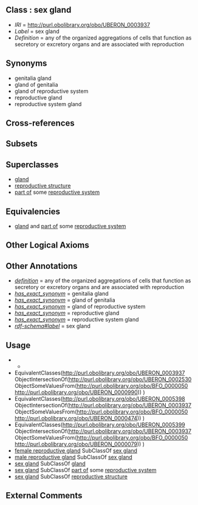 
## Class : sex gland

 * *IRI* = http://purl.obolibrary.org/obo/UBERON_0003937
 * *Label* = sex gland
 * *Definition* = any of the organized aggregations of cells that function as secretory or excretory organs and are associated with reproduction

## Synonyms

 * genitalia gland
 * gland of genitalia
 * gland of reproductive system
 * reproductive gland
 * reproductive system gland

## Cross-references


## Subsets


## Superclasses

 * [gland](../../UBERON/30/UBERON_0002530.md)
 * [reproductive structure](../../UBERON/56/UBERON_0005156.md)
 * [part of](../../BFO/50/BFO_0000050.md) some [reproductive system](../../UBERON/90/UBERON_0000990.md)

## Equivalencies

 * [gland](../../UBERON/30/UBERON_0002530.md) and [part of](../../BFO/50/BFO_0000050.md) some [reproductive system](../../UBERON/90/UBERON_0000990.md)

## Other Logical Axioms


## Other Annotations

 * *[definition](../../IAO/15/IAO_0000115.md)* = any of the organized aggregations of cells that function as secretory or excretory organs and are associated with reproduction
 * *[has_exact_synonym](../../ym/oboInOwl#hasExactSynonym.md)* = genitalia gland
 * *[has_exact_synonym](../../ym/oboInOwl#hasExactSynonym.md)* = gland of genitalia
 * *[has_exact_synonym](../../ym/oboInOwl#hasExactSynonym.md)* = gland of reproductive system
 * *[has_exact_synonym](../../ym/oboInOwl#hasExactSynonym.md)* = reproductive gland
 * *[has_exact_synonym](../../ym/oboInOwl#hasExactSynonym.md)* = reproductive system gland
 * *[rdf-schema#label](../../el/rdf-schema#label.md)* = sex gland

## Usage

 * -
 * EquivalentClasses(<http://purl.obolibrary.org/obo/UBERON_0003937> ObjectIntersectionOf(<http://purl.obolibrary.org/obo/UBERON_0002530> ObjectSomeValuesFrom(<http://purl.obolibrary.org/obo/BFO_0000050> <http://purl.obolibrary.org/obo/UBERON_0000990>)) )
 * EquivalentClasses(<http://purl.obolibrary.org/obo/UBERON_0005398> ObjectIntersectionOf(<http://purl.obolibrary.org/obo/UBERON_0003937> ObjectSomeValuesFrom(<http://purl.obolibrary.org/obo/BFO_0000050> <http://purl.obolibrary.org/obo/UBERON_0000474>)) )
 * EquivalentClasses(<http://purl.obolibrary.org/obo/UBERON_0005399> ObjectIntersectionOf(<http://purl.obolibrary.org/obo/UBERON_0003937> ObjectSomeValuesFrom(<http://purl.obolibrary.org/obo/BFO_0000050> <http://purl.obolibrary.org/obo/UBERON_0000079>)) )
 * [female reproductive gland](../../UBERON/98/UBERON_0005398.md) SubClassOf [sex gland](../../UBERON/37/UBERON_0003937.md)
 * [male reproductive gland](../../UBERON/99/UBERON_0005399.md) SubClassOf [sex gland](../../UBERON/37/UBERON_0003937.md)
 * [sex gland](../../UBERON/37/UBERON_0003937.md) SubClassOf [gland](../../UBERON/30/UBERON_0002530.md)
 * [sex gland](../../UBERON/37/UBERON_0003937.md) SubClassOf [part of](../../BFO/50/BFO_0000050.md) some [reproductive system](../../UBERON/90/UBERON_0000990.md)
 * [sex gland](../../UBERON/37/UBERON_0003937.md) SubClassOf [reproductive structure](../../UBERON/56/UBERON_0005156.md)

## External Comments

